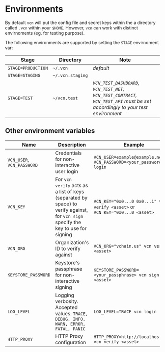# Environments

By default `vcn` will put the config file and secret keys within the a directory called `.vcn` within your `$HOME`.
However, `vcn` can work with distinct envirnoments (eg. for testing purpose).

The following environments are supported by setting the `STAGE` envirnoment var:

Stage | Directory | Note
------------ | ------------- | -------------
`STAGE=PRODUCTION` | `~/.vcn` | *default* 
`STAGE=STAGING` | `~/.vcn.staging` |
`STAGE=TEST` | `~/vcn.test` | *`VCN_TEST_DASHBOARD`, `VCN_TEST_NET`, `VCN_TEST_CONTRACT`, `VCN_TEST_API` must be set accordingly to your test environment*

## Other environment variables

Name | Description | Example 
------------ | ------------- | -------------
`VCN_USER`, `VCN_PASSWORD` | Credentials for non-interactive user login | `VCN_USER=example@example.net VCN_PASSWORD=<your_password> vcn login`
`VCN_KEY` | For `vcn verify` acts as a list of keys (separated by space) to verify against, for `vcn sign` specify the key to use for signing | `VCN_KEY="0x0...0 0x0...1" vcn verify <asset>` or `VCN_KEY="0x0...0 <asset>` 
`VCN_ORG` | Organization's ID to verify against | `VCN_ORG="vchain.us" vcn verify <asset>`
`KEYSTORE_PASSWORD` | Keystore's passphrase for non-interactive signing | `KEYSTORE_PASSWORD=<your_passphrase> vcn sign <asset>`
`LOG_LEVEL` | Logging verbosity. Accepted values: `TRACE, DEBUG, INFO, WARN, ERROR, FATAL, PANIC`  | `LOG_LEVEL=TRACE vcn login` 
`HTTP_PROXY` | HTTP Proxy configuration | `HTTP_PROXY=http://localhost:3128 vcn verify <asset>`